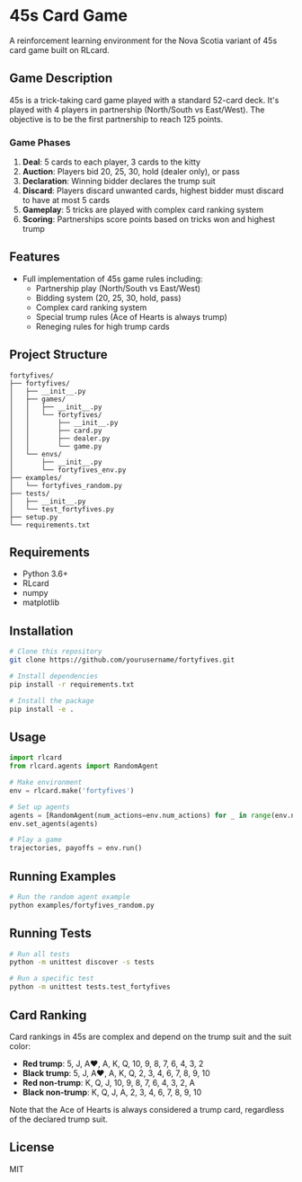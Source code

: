 # 45s Card Game

A reinforcement learning environment for the Nova Scotia variant of 45s card game built on RLcard.

## Game Description

45s is a trick-taking card game played with a standard 52-card deck. It's played with 4 players in partnership (North/South vs East/West). The objective is to be the first partnership to reach 125 points.

### Game Phases

1. **Deal**: 5 cards to each player, 3 cards to the kitty
2. **Auction**: Players bid 20, 25, 30, hold (dealer only), or pass
3. **Declaration**: Winning bidder declares the trump suit
4. **Discard**: Players discard unwanted cards, highest bidder must discard to have at most 5 cards
5. **Gameplay**: 5 tricks are played with complex card ranking system
6. **Scoring**: Partnerships score points based on tricks won and highest trump

## Features

- Full implementation of 45s game rules including:
  - Partnership play (North/South vs East/West)
  - Bidding system (20, 25, 30, hold, pass)
  - Complex card ranking system
  - Special trump rules (Ace of Hearts is always trump)
  - Reneging rules for high trump cards

## Project Structure

```
fortyfives/
├── fortyfives/
│   ├── __init__.py
│   ├── games/
│   │   ├── __init__.py
│   │   └── fortyfives/
│   │       ├── __init__.py
│   │       ├── card.py
│   │       ├── dealer.py
│   │       └── game.py
│   └── envs/
│       ├── __init__.py
│       └── fortyfives_env.py
├── examples/
│   └── fortyfives_random.py
├── tests/
│   ├── __init__.py
│   └── test_fortyfives.py
├── setup.py
└── requirements.txt
```

## Requirements

- Python 3.6+
- RLcard
- numpy
- matplotlib

## Installation

```bash
# Clone this repository
git clone https://github.com/yourusername/fortyfives.git

# Install dependencies
pip install -r requirements.txt

# Install the package
pip install -e .
```

## Usage

```python
import rlcard
from rlcard.agents import RandomAgent

# Make environment
env = rlcard.make('fortyfives')

# Set up agents
agents = [RandomAgent(num_actions=env.num_actions) for _ in range(env.num_players)]
env.set_agents(agents)

# Play a game
trajectories, payoffs = env.run()
```

## Running Examples

```bash
# Run the random agent example
python examples/fortyfives_random.py
```

## Running Tests

```bash
# Run all tests
python -m unittest discover -s tests

# Run a specific test
python -m unittest tests.test_fortyfives
```

## Card Ranking

Card rankings in 45s are complex and depend on the trump suit and the suit color:

- **Red trump**: 5, J, A♥, A, K, Q, 10, 9, 8, 7, 6, 4, 3, 2
- **Black trump**: 5, J, A♥, A, K, Q, 2, 3, 4, 6, 7, 8, 9, 10
- **Red non-trump**: K, Q, J, 10, 9, 8, 7, 6, 4, 3, 2, A
- **Black non-trump**: K, Q, J, A, 2, 3, 4, 6, 7, 8, 9, 10

Note that the Ace of Hearts is always considered a trump card, regardless of the declared trump suit.

## License

MIT 